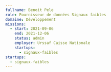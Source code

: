 ```yaml
---
fullname: Benoit Pele
role: Fournisseur de données Signaux faibles
domaine: Développement
missions:
  - start: 2021-09-06
    end: 2021-12-06
    status: admin
    employer: Urssaf Caisse Nationale
    startups:
      - signaux-faibles
startups:
  - signaux-faibles
---
```

